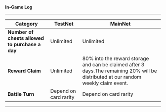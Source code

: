 **In-Game Log**

------



| Category                                       | TestNet               | MainNet                                                      |
| ---------------------------------------------- | --------------------- | ------------------------------------------------------------ |
| **Number of chests allowed to purchase a day** | Unlimited             | Unlimited                                                    |
| **Reward Claim**                               | Unlimited             | 80% into the reward storage and can be claimed after 3 days.The remaining 20% will be distributed at our random weekly claim event. |
| **Battle Turn**                                | Depend on card rarity | Depend on card rarity                                        |

------


